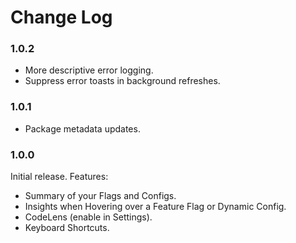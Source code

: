 # Change Log

### 1.0.2

- More descriptive error logging.
- Suppress error toasts in background refreshes.

### 1.0.1

- Package metadata updates.

### 1.0.0

Initial release. Features:

- Summary of your Flags and Configs.
- Insights when Hovering over a Feature Flag or Dynamic Config.
- CodeLens (enable in Settings).
- Keyboard Shortcuts.
